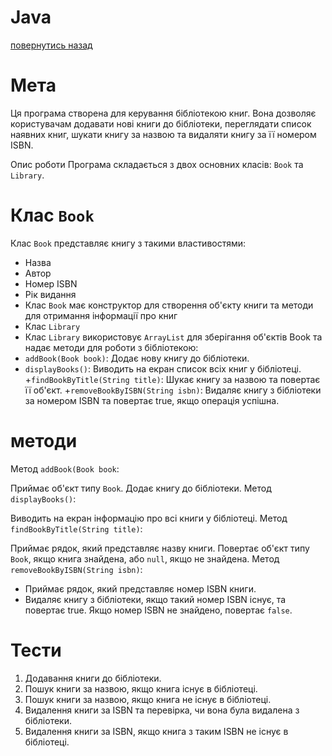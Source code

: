 # Java
[повернутись назад](https://github.com/BlackCNP/Java/blob/main/README.md)

 # Мета
Ця програма створена для керування бібліотекою книг. Вона дозволяє користувачам додавати нові книги до бібліотеки, переглядати список наявних книг, шукати книгу за назвою та видаляти книгу за її номером ISBN.

Опис роботи
Програма складається з двох основних класів: `Book` та `Library`.

# Клас `Book`
Клас `Book` представляє книгу з такими властивостями:

+ Назва
+ Автор
+ Номер ISBN
+ Рік видання
+ Клас `Book` має конструктор для створення об'єкту книги та методи для отримання інформації про книг
+ Клас `Library`
+ Клас `Library` використовує `ArrayList` для зберігання об'єктів Book та надає методи для роботи з бібліотекою:
+ `addBook(Book book)`: Додає нову книгу до бібліотеки.
+ `displayBooks()`: Виводить на екран список всіх книг у бібліотеці.
+`findBookByTitle(String title)`: Шукає книгу за назвою та повертає її об'єкт.
+`removeBookByISBN(String isbn)`: Видаляє книгу з бібліотеки за номером ISBN та повертає true, якщо операція успішна.

# методи
Метод `addBook(Book book`:

Приймає об'єкт типу `Book`.
Додає книгу до бібліотеки.
Метод `displayBooks()`:

Виводить на екран інформацію про всі книги у бібліотеці.
Метод `findBookByTitle(String title)`:

Приймає рядок, який представляє назву книги.
Повертає об'єкт типу `Book`, якщо книга знайдена, або `null`, якщо не знайдена.
Метод `removeBookByISBN(String isbn)`:

+ Приймає рядок, який представляє номер ISBN книги.
+ Видаляє книгу з бібліотеки, якщо такий номер ISBN існує, та повертає true. Якщо номер ISBN не знайдено, повертає `false`.

# Тести


1. Додавання книги до бібліотеки.
2. Пошук книги за назвою, якщо книга існує в бібліотеці.
3. Пошук книги за назвою, якщо книга не існує в бібліотеці.
4. Видалення книги за ISBN та перевірка, чи вона була видалена з бібліотеки.
5. Видалення книги за ISBN, якщо книга з таким ISBN не існує в бібліотеці.
